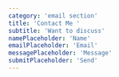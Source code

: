 ```yaml
---
category: 'email section'
title: 'Contact Me '
subtitle: 'Want to discuss'
namePlaceholder: 'Name'
emailPlaceholder: 'Email'
messagePlaceholder: 'Message'
submitPlaceholder: 'Send'
---
```

